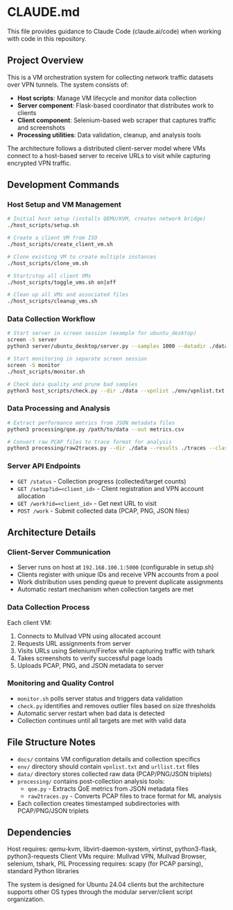 # CLAUDE.md

This file provides guidance to Claude Code (claude.ai/code) when working with code in this repository.

## Project Overview

This is a VM orchestration system for collecting network traffic datasets over VPN tunnels. The system consists of:

- **Host scripts**: Manage VM lifecycle and monitor data collection
- **Server component**: Flask-based coordinator that distributes work to clients  
- **Client component**: Selenium-based web scraper that captures traffic and screenshots
- **Processing utilities**: Data validation, cleanup, and analysis tools

The architecture follows a distributed client-server model where VMs connect to a host-based server to receive URLs to visit while capturing encrypted VPN traffic.

## Development Commands

### Host Setup and VM Management
```bash
# Initial host setup (installs QEMU/KVM, creates network bridge)
./host_scripts/setup.sh

# Create a client VM from ISO
./host_scripts/create_client_vm.sh

# Clone existing VM to create multiple instances  
./host_scripts/clone_vm.sh

# Start/stop all client VMs
./host_scripts/toggle_vms.sh on|off

# Clean up all VMs and associated files
./host_scripts/cleanup_vms.sh
```

### Data Collection Workflow
```bash
# Start server in screen session (example for ubuntu_desktop)
screen -S server
python3 server/ubuntu_desktop/server.py --samples 1000 --datadir ./data --vpnlist ./env/vpnlist.txt --urllist ./env/urllist.txt --visits 10

# Start monitoring in separate screen session
screen -S monitor  
./host_scripts/monitor.sh

# Check data quality and prune bad samples
python3 host_scripts/check.py --dir ./data --vpnlist ./env/vpnlist.txt --prune
```

### Data Processing and Analysis
```bash
# Extract performance metrics from JSON metadata files
python3 processing/qoe.py /path/to/data --out metrics.csv

# Convert raw PCAP files to trace format for analysis
python3 processing/raw2traces.py --dir ./data --results ./traces --classes 10 --samples 100
```

### Server API Endpoints
- `GET /status` - Collection progress (collected/target counts)
- `GET /setup?id=<client_id>` - Client registration and VPN account allocation
- `GET /work?id=<client_id>` - Get next URL to visit
- `POST /work` - Submit collected data (PCAP, PNG, JSON files)

## Architecture Details

### Client-Server Communication
- Server runs on host at `192.168.100.1:5000` (configurable in setup.sh)
- Clients register with unique IDs and receive VPN accounts from a pool
- Work distribution uses pending queue to prevent duplicate assignments
- Automatic restart mechanism when collection targets are met

### Data Collection Process
Each client VM:
1. Connects to Mullvad VPN using allocated account
2. Requests URL assignments from server
3. Visits URLs using Selenium/Firefox while capturing traffic with tshark
4. Takes screenshots to verify successful page loads
5. Uploads PCAP, PNG, and JSON metadata to server

### Monitoring and Quality Control
- `monitor.sh` polls server status and triggers data validation
- `check.py` identifies and removes outlier files based on size thresholds
- Automatic server restart when bad data is detected
- Collection continues until all targets are met with valid data

## File Structure Notes

- `docs/` contains VM configuration details and collection specifics
- `env/` directory should contain `vpnlist.txt` and `urllist.txt` files
- `data/` directory stores collected raw data (PCAP/PNG/JSON triplets)
- `processing/` contains post-collection analysis tools:
  - `qoe.py` - Extracts QoE metrics from JSON metadata files
  - `raw2traces.py` - Converts PCAP files to trace format for ML analysis
- Each collection creates timestamped subdirectories with PCAP/PNG/JSON triplets

## Dependencies

Host requires: qemu-kvm, libvirt-daemon-system, virtinst, python3-flask, python3-requests
Client VMs require: Mullvad VPN, Mullvad Browser, selenium, tshark, PIL
Processing requires: scapy (for PCAP parsing), standard Python libraries

The system is designed for Ubuntu 24.04 clients but the architecture supports other OS types through the modular server/client script organization.